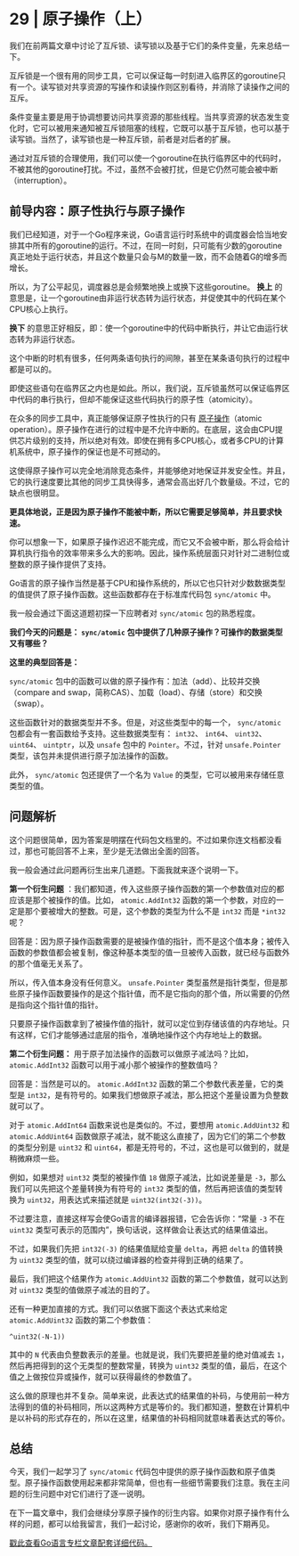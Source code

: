 # 29 | 原子操作（上）
我们在前两篇文章中讨论了互斥锁、读写锁以及基于它们的条件变量，先来总结一下。

互斥锁是一个很有用的同步工具，它可以保证每一时刻进入临界区的goroutine只有一个。读写锁对共享资源的写操作和读操作则区别看待，并消除了读操作之间的互斥。

条件变量主要是用于协调想要访问共享资源的那些线程。当共享资源的状态发生变化时，它可以被用来通知被互斥锁阻塞的线程，它既可以基于互斥锁，也可以基于读写锁。当然了，读写锁也是一种互斥锁，前者是对后者的扩展。

通过对互斥锁的合理使用，我们可以使一个goroutine在执行临界区中的代码时，不被其他的goroutine打扰。不过，虽然不会被打扰，但是它仍然可能会被中断（interruption）。

## 前导内容：原子性执行与原子操作

我们已经知道，对于一个Go程序来说，Go语言运行时系统中的调度器会恰当地安排其中所有的goroutine的运行。不过，在同一时刻，只可能有少数的goroutine真正地处于运行状态，并且这个数量只会与M的数量一致，而不会随着G的增多而增长。

所以，为了公平起见，调度器总是会频繁地换上或换下这些goroutine。 **换上** 的意思是，让一个goroutine由非运行状态转为运行状态，并促使其中的代码在某个CPU核心上执行。

**换下** 的意思正好相反，即：使一个goroutine中的代码中断执行，并让它由运行状态转为非运行状态。

这个中断的时机有很多，任何两条语句执行的间隙，甚至在某条语句执行的过程中都是可以的。

即使这些语句在临界区之内也是如此。所以，我们说，互斥锁虽然可以保证临界区中代码的串行执行，但却不能保证这些代码执行的原子性（atomicity）。

在众多的同步工具中，真正能够保证原子性执行的只有 [原子操作](https://baike.baidu.com/item/%E5%8E%9F%E5%AD%90%E6%93%8D%E4%BD%9C/1880992?fr=aladdin)（atomic operation）。原子操作在进行的过程中是不允许中断的。在底层，这会由CPU提供芯片级别的支持，所以绝对有效。即使在拥有多CPU核心，或者多CPU的计算机系统中，原子操作的保证也是不可撼动的。

这使得原子操作可以完全地消除竞态条件，并能够绝对地保证并发安全性。并且，它的执行速度要比其他的同步工具快得多，通常会高出好几个数量级。不过，它的缺点也很明显。

**更具体地说，正是因为原子操作不能被中断，所以它需要足够简单，并且要求快速。**

你可以想象一下，如果原子操作迟迟不能完成，而它又不会被中断，那么将会给计算机执行指令的效率带来多么大的影响。因此，操作系统层面只对针对二进制位或整数的原子操作提供了支持。

Go语言的原子操作当然是基于CPU和操作系统的，所以它也只针对少数数据类型的值提供了原子操作函数。这些函数都存在于标准库代码包 `sync/atomic` 中。

我一般会通过下面这道题初探一下应聘者对 `sync/atomic` 包的熟悉程度。

**我们今天的问题是： `sync/atomic` 包中提供了几种原子操作？可操作的数据类型又有哪些？**

**这里的典型回答是：**

`sync/atomic` 包中的函数可以做的原子操作有：加法（add）、比较并交换（compare and swap，简称CAS）、加载（load）、存储（store）和交换（swap）。

这些函数针对的数据类型并不多。但是，对这些类型中的每一个， `sync/atomic` 包都会有一套函数给予支持。这些数据类型有： `int32`、 `int64`、 `uint32`、 `uint64`、 `uintptr`，以及 `unsafe` 包中的 `Pointer`。不过，针对 `unsafe.Pointer` 类型，该包并未提供进行原子加法操作的函数。

此外， `sync/atomic` 包还提供了一个名为 `Value` 的类型，它可以被用来存储任意类型的值。

## 问题解析

这个问题很简单，因为答案是明摆在代码包文档里的。不过如果你连文档都没看过，那也可能回答不上来，至少是无法做出全面的回答。

我一般会通过此问题再衍生出来几道题。下面我就来逐个说明一下。

**第一个衍生问题** ：我们都知道，传入这些原子操作函数的第一个参数值对应的都应该是那个被操作的值。比如， `atomic.AddInt32` 函数的第一个参数，对应的一定是那个要被增大的整数。可是，这个参数的类型为什么不是 `int32` 而是 `*int32` 呢？

回答是：因为原子操作函数需要的是被操作值的指针，而不是这个值本身；被传入函数的参数值都会被复制，像这种基本类型的值一旦被传入函数，就已经与函数外的那个值毫无关系了。

所以，传入值本身没有任何意义。 `unsafe.Pointer` 类型虽然是指针类型，但是那些原子操作函数要操作的是这个指针值，而不是它指向的那个值，所以需要的仍然是指向这个指针值的指针。

只要原子操作函数拿到了被操作值的指针，就可以定位到存储该值的内存地址。只有这样，它们才能够通过底层的指令，准确地操作这个内存地址上的数据。

**第二个衍生问题：** 用于原子加法操作的函数可以做原子减法吗？比如， `atomic.AddInt32` 函数可以用于减小那个被操作的整数值吗？

回答是：当然是可以的。 `atomic.AddInt32` 函数的第二个参数代表差量，它的类型是 `int32`，是有符号的。如果我们想做原子减法，那么把这个差量设置为负整数就可以了。

对于 `atomic.AddInt64` 函数来说也是类似的。不过，要想用 `atomic.AddUint32` 和 `atomic.AddUint64` 函数做原子减法，就不能这么直接了，因为它们的第二个参数的类型分别是 `uint32` 和 `uint64`，都是无符号的，不过，这也是可以做到的，就是稍微麻烦一些。

例如，如果想对 `uint32` 类型的被操作值 `18` 做原子减法，比如说差量是 `-3`，那么我们可以先把这个差量转换为有符号的 `int32` 类型的值，然后再把该值的类型转换为 `uint32`，用表达式来描述就是 `uint32(int32(-3))`。

不过要注意，直接这样写会使Go语言的编译器报错，它会告诉你：“常量 `-3` 不在 `uint32` 类型可表示的范围内”，换句话说，这样做会让表达式的结果值溢出。

不过，如果我们先把 `int32(-3)` 的结果值赋给变量 `delta`，再把 `delta` 的值转换为 `uint32` 类型的值，就可以绕过编译器的检查并得到正确的结果了。

最后，我们把这个结果作为 `atomic.AddUint32` 函数的第二个参数值，就可以达到对 `uint32` 类型的值做原子减法的目的了。

还有一种更加直接的方式。我们可以依据下面这个表达式来给定 `atomic.AddUint32` 函数的第二个参数值：

```
^uint32(-N-1))

```

其中的 `N` 代表由负整数表示的差量。也就是说，我们先要把差量的绝对值减去 `1`，然后再把得到的这个无类型的整数常量，转换为 `uint32` 类型的值，最后，在这个值之上做按位异或操作，就可以获得最终的参数值了。

这么做的原理也并不复杂。简单来说，此表达式的结果值的补码，与使用前一种方法得到的值的补码相同，所以这两种方式是等价的。我们都知道，整数在计算机中是以补码的形式存在的，所以在这里，结果值的补码相同就意味着表达式的等价。

## 总结

今天，我们一起学习了 `sync/atomic` 代码包中提供的原子操作函数和原子值类型。原子操作函数使用起来都非常简单，但也有一些细节需要我们注意。我在主问题的衍生问题中对它们进行了逐一说明。

在下一篇文章中，我们会继续分享原子操作的衍生内容。如果你对原子操作有什么样的问题，都可以给我留言，我们一起讨论，感谢你的收听，我们下期再见。

[戳此查看Go语言专栏文章配套详细代码。](https://github.com/hyper0x/Golang_Puzzlers)